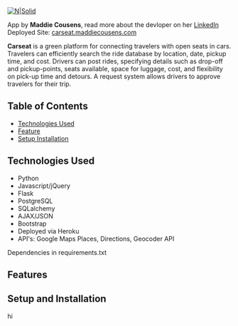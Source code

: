[![N|Solid](https://i.imgsafe.org/ce014708f3.png)](http://carseat.maddiecousens.com/)

App by **Maddie Cousens**, read more about the devloper on her [LinkedIn]
Deployed Site: [carseat.maddiecousens.com]

**Carseat** is a green platform for connecting travelers with open seats in cars. Travelers can efficiently search the ride database by location, date, pickup time, and cost. Drivers can post rides, specifying details such as drop-off and pickup-points, seats available, space for luggage, cost, and flexibility on pick-up time and detours. A request system allows drivers to approve travelers for their trip.

## Table of Contents
* [Technologies Used](#techused)
* [Feature](#features)
* [Setup Installation](#setup)

## <a name="techused"></a>Technologies Used

* Python
* Javascript/jQuery
* Flask
* PostgreSQL
* SQLalchemy
* AJAX/JSON
* Bootstrap
* Deployed via Heroku
* API's: Google Maps Places, Directions, Geocoder API

Dependencies in requirements.txt

## <a name="features"></a>Features

## <a name="setup"></a>Setup and Installation
hi




   [LinkedIn]: https://www.linkedin.com/in/maddiecousens
   [carseat.maddiecousens.com]: http://carseat.maddiecousens.com/
   
